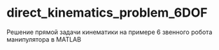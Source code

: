 # direct_kinematics_problem_6DOF
Решение прямой задачи кинематики на примере 6 звенного робота манипулятора в MATLAB
